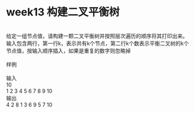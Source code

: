 # week13 构建二叉平衡树

<br>给定一组节点值，请构建一颗二叉平衡树并按照层次遍历的顺序将其打印出来。
<br>输入包含两行，第一行k，表示共有k个节点，第二行k个数表示平衡二叉树的k个节点值，按输入顺序插入，如果是重复的数字则忽略掉</br>
<br>样例</br>
<br>输入
<br>10 
<br>1 2 3 4 5 6 7 8 9 10
<br>输出
<br>4 2 8 1 3 6 9 5 7 10